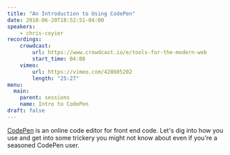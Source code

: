 ```yaml
---
title: "An Introduction to Using CodePen"
date: 2018-06-20T18:52:51-04:00
speakers:
    - chris-coyier
recordings:
    crowdcast:
        url: https://www.crowdcast.io/e/tools-for-the-modern-web
        start_time: 04:08
    vimeo:
        url: https://vimeo.com/428605202
        length: "25:27"
menu:
  main:
    parent: sessions
    name: Intro to CodePen
draft: false
---
```


[CodePen](https://codepen.io/) is an online code editor for front end code. Let's dig into how you use and get into some trickery you might not know about even if you're a seasoned CodePen user.